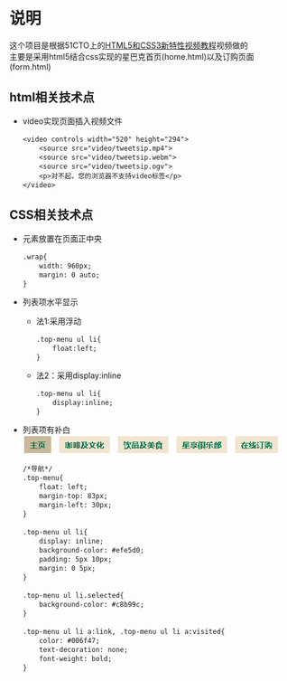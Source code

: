 # 说明
这个项目是根据51CTO上的[HTML5和CSS3新特性视频教程](http://edu.51cto.com/course/3282.html?source=so)视频做的  
主要是采用html5结合css实现的星巴克首页(home.html)以及订购页面(form.html) 
## html相关技术点 
* video实现页面插入视频文件
	
	```
	<video controls width="520" height="294">
        <source src="video/tweetsip.mp4">
        <source src="video/tweetsip.webm">
        <source src="video/tweetsip.ogv">
        <p>对不起，您的浏览器不支持video标签</p>
    </video>
	```
## CSS相关技术点
* 元素放置在页面正中央  

	```
	.wrap{
		width: 960px;	
    	margin: 0 auto;		
	}
	```
* 列表项水平显示 
	* 法1:采用浮动
	
		```
		.top-menu ul li{
			float:left;
		}
		```
	* 法2：采用display:inline
		
		```
		.top-menu ul li{
			display:inline;
		}
		```
* 列表项有补白  
	![](images/nav.jpg "导航列表")
	
	```
	/*导航*/
	.top-menu{
	    float: left;
	    margin-top: 83px;
	    margin-left: 30px;
	}
	
	.top-menu ul li{
	    display: inline;
	    background-color: #efe5d0;
	    padding: 5px 10px;
	    margin: 0 5px;
	}
	
	.top-menu ul li.selected{
	    background-color: #c8b99c;
	}
	
	.top-menu ul li a:link, .top-menu ul li a:visited{
	    color: #006f47;
	    text-decoration: none;
	    font-weight: bold;
	}
	```

	
	
	


